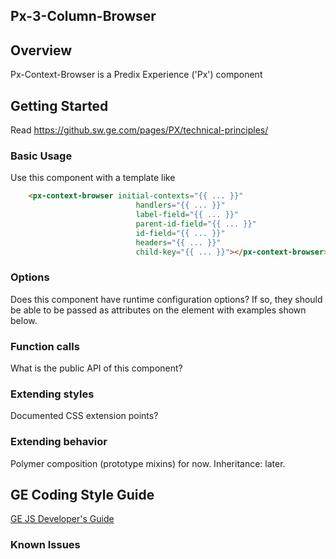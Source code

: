 Px-3-Column-Browser
-----------------------------------------------

## Overview

Px-Context-Browser is a Predix Experience ('Px') component

## Getting Started

Read https://github.sw.ge.com/pages/PX/technical-principles/

### Basic Usage

Use this component with a template like

```html
    <px-context-browser initial-contexts="{{ ... }}"
                            handlers="{{ ... }}"
                            label-field="{{ ... }}"
                            parent-id-field="{{ ... }}"
                            id-field="{{ ... }}"
                            headers="{{ ... }}"
                            child-key="{{ ... }}"></px-context-browser>
```

### Options

Does this component have runtime configuration options?  If so, they should be able to be passed as attributes on the element with examples shown below.

### Function calls

What is the public API of this component?

### Extending styles

Documented CSS extension points?

### Extending behavior

Polymer composition (prototype mixins) for now. Inheritance: later.

GE Coding Style Guide
---------------------

[GE JS Developer's Guide](https://github.com/GeneralElectric/javascript)


### Known Issues

